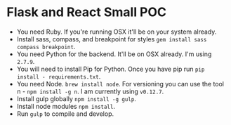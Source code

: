 # Flask and React Small POC

- You need Ruby. If you're running OSX it'll be on your system already.
- Install sass, compass, and breakpoint for styles `gem install sass compass breakpoint`.
- You need Python for the backend. It'll be on OSX already. I'm using `2.7.9`.
- You will need to install Pip for Python. Once you have pip run `pip install - requirements.txt`. 
- You need Node. `brew install node`. For versioning you can use the tool n - `npm install -g n`. I am currently using `v0.12.7`.
- Install gulp globally `npm install -g gulp`.
- Install node modules `npm install`.
- Run `gulp` to compile and develop.
